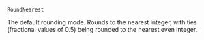 ```
RoundNearest
```

The default rounding mode. Rounds to the nearest integer, with ties (fractional values of 0.5) being rounded to the nearest even integer.
